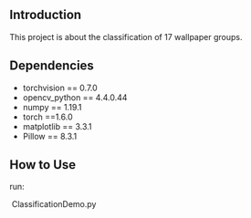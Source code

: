 ## Introduction

This project is about the classification of 17 wallpaper groups.

## Dependencies

- torchvision == 0.7.0
- opencv_python == 4.4.0.44
- numpy == 1.19.1
- torch ==1.6.0
- matplotlib == 3.3.1
- Pillow == 8.3.1

## How to Use

run:

​	ClassificationDemo.py

